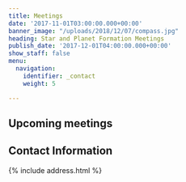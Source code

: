 ```yaml
---
title: Meetings
date: '2017-11-01T03:00:00.000+00:00'
banner_image: "/uploads/2018/12/07/compass.jpg"
heading: Star and Planet Formation Meetings
publish_date: '2017-12-01T04:00:00.000+00:00'
show_staff: false
menu:
  navigation:
    identifier: _contact
    weight: 5

---
```

## Upcoming meetings


## Contact Information
{% include address.html %}
